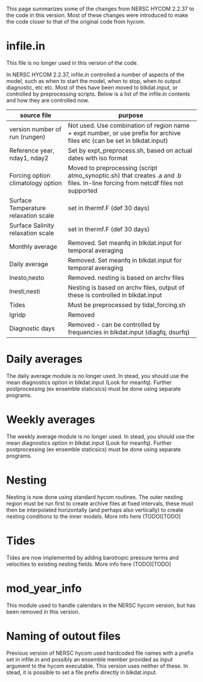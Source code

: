This page summarizes some of the changes from NERSC HYCOM 2.2.37 to the code in
this version. Most of these changes were introduced to make the code closer to
that of the original code from hycom.

# infile.in

This file is no longer used in this version of the code.

In NERSC HYCOM 2.2.37, infile.in controlled a number of aspects of the
model, such as when to start the model, when to stop, when to output diagnostic,
etc etc. Most of thes have been moved to blkdat.input, or controlled by
preprocessing scripts. Below is a list of the infile.in contents and how they are controlled
now.

|source file     | purpose|
|-------- | -------------|
|version number of run (rungen)  | Not used. Use combination of region name + expt number, or use prefix for archive files etc (can be set in blkdat.input)|
|Reference year, nday1, nday2| Set by expt_preprocess.sh, based on actual dates with iso format | 
|Forcing option climatology option| Moved to preprocessing (script atmo_synoptic.sh) that creates .a and .b files. In-line forcing from netcdf files not supported|
|Surface Temperature relaxation scale |set in thermf.F (def 30 days) |
|Surface Salinity relaxation scale | set in thermf.F (def 30 days) |
|Monthly average | Removed. Set meanfq in blkdat.input for temporal averaging |
|Daily average | Removed. Set meanfq in blkdat.input for temporal averaging |
|lnesto,nesto | Removed. nesting is based on archv files |
|lnesti,nesti | Nesting is based on archv files, output of these is controlled in blkdat.input |
|Tides  | Must be preprocessed by tidal_forcing.sh |
|lgridp  |Removed |
| Diagnostic days | Removed - can be controlled by frequencies in blkdat.input  (diagfq, dsurfq)

# Daily averages

The daily average module is no longer used. In stead, you should use the mean
diagnostics option in blkdat.input (Look for meanfq). Further postprocessing (ex
ensemble staticsics) must be done using separate programs.

# Weekly averages

The weekly average module is no longer used. In stead, you should use the mean
diagnostics option in blkdat.input (Look for meanfq). Further postprocessing (ex
ensemble staticsics) must be done using separate programs.


# Nesting

Nesting is now done using standard hycom routines. The outer nesting region must
be run first to create archive files at fixed intervals, these must then be
interpolated horizontally (and perhaps also vertically) to create nesting
conditions to the inner models.  More info here (TODO)[TODO]

# Tides 

Tides are now implemented by adding barotropic pressure terms and velocities to
existing nesting fields. 
More info here (TODO)[TODO]

# mod_year_info

This module used to handle calendars in the NERSC hycom version, but has been removed
in this version. 

# Naming of outout files

Previous version of NERSC hycom used hardcoded file names with a prefix set in
infile.in and possibly an ensemble member provided as input argument to the
hycom executable. This version uses neither of these. In stead, it is possible
to set a file prefix directly in blkdat.input.
